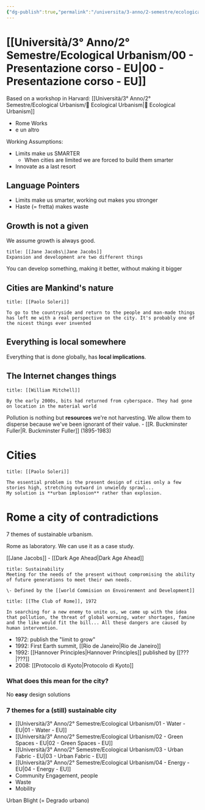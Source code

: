 ```yaml
---
{"dg-publish":true,"permalink":"/universita/3-anno/2-semestre/ecological-urbanism/00-presentazione-corso-eu/"}
---
```


# [[Università/3° Anno/2° Semestre/Ecological Urbanism/00 - Presentazione corso - EU\|00 - Presentazione corso - EU]]

Based on a workshop in Harvard: [[Università/3° Anno/2° Semestre/Ecological Urbanism/🏡 Ecological Urbanism\|🏡 Ecological Urbanism]]

- Rome Works
- e un altro


Working Assumptions:
- Limits make us SMARTER
	- When cities are limited we are forced to build them smarter
- Innovate as a last resort

## Language Pointers

- Limits make us smarter, working out makes you stronger
- Haste (= fretta) makes waste

## Growth is not a given

We assume growth is always good.

```ad-quote
title: [[Jane Jacobs\|Jane Jacobs]]
Expansion and development are two different things
```

You can develop something, making it better, without making it bigger

## Cities are Mankind's nature

```ad-quote
title: [[Paolo Soleri]]

To go to the countryside and return to the people and man-made things has left me with a real perspective on the city. It's probably one of the nicest things ever invented
```


## Everything is local somewhere

Everything that is done globally, has **local implications**.

## The Internet changes things


```ad-quote
title: [[William Mitchell]]

By the early 2000s, bits had returned from cyberspace. They had gone on location in the material world
```

Pollution is nothing but **resources** we're not harvesting. We allow them to disperse because we've been ignorant of their value. - [[R. Buckminster Fuller\|R. Buckminster Fuller]] (1895-1983)

# Cities

```ad-quote
title: [[Paolo Soleri]]

The essential problem is the present design of cities only a few stories high, stretching outward in unwieldy sprawl...
My solution is **urban implosion** rather than explosion.
```

# Rome a city of contradictions

7 themes of sustainable urbanism.

Rome as laboratory. We can use it as a case study.

[[Jane Jacobs]] - [[Dark Age Ahead\|Dark Age Ahead]]

```ad-Definizione
title: Sustainability
Meeting for the needs of the present without compromising the ability of future generations to meet their own needs.

\- Defined by the [[world Commision on Envoirenment and Development]]

```

```ad-quote
title: [[The Club of Rome]], 1972

In searching for a new enemy to unite us, we came up with the idea that pollution, the threat of global worming, water shortages, famine and the like would fit the bill... All these dangers are caused by human intervention.
```

- 1972: publish the "limit to grow"
- 1992: First Earth summit, [[Rio de Janeiro\|Rio de Janeiro]]
- 1992: [[Hannover Principles\|Hannover Principles]] published by [[???\|???]]
- 2008: [[Protocolo di Kyoto\|Protocolo di Kyoto]]

### What does this mean for the city?

No **easy** design solutions

### 7 themes for a (still) sustainable city

- [[Università/3° Anno/2° Semestre/Ecological Urbanism/01 - Water - EU\|01 - Water - EU]]
- [[Università/3° Anno/2° Semestre/Ecological Urbanism/02 - Green Spaces - EU\|02 - Green Spaces - EU]]
- [[Università/3° Anno/2° Semestre/Ecological Urbanism/03 - Urban Fabric - EU\|03 - Urban Fabric - EU]]
- [[Università/3° Anno/2° Semestre/Ecological Urbanism/04 - Energy - EU\|04 - Energy - EU]]
- Community Engagement, people
- Waste
- Mobility

Urban Blight (= Degrado urbano)







